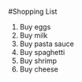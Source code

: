 #Shopping List
1. Buy eggs
2. Buy milk
3. Buy pasta sauce
4. Buy spaghetti
5. Buy shrimp
6. Buy cheese

